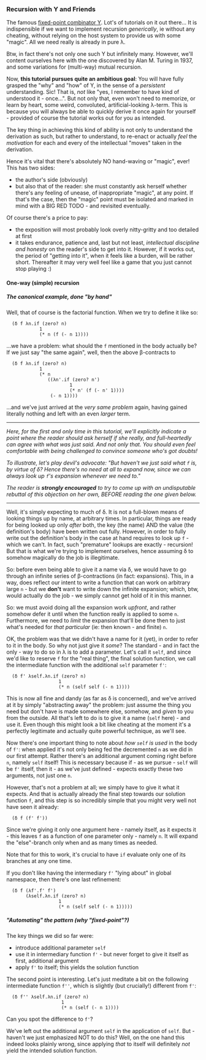 ### Recursion with Y and Friends
The famous [fixed-point combinator Y](http://en.wikipedia.org/wiki/Y_combinator).
Lot's of tutorials on it out there...
It is indispensible if we want to implement recursion *generically*, 
ie without any cheating, 
without relying on the host system to provide us with some "magic".
All we need really is already in pure λ.

Btw, in fact there's not only one such Y but infinitely many.
However, we'll content ourselves here with the one discovered by Alan M. Turing
in 1937, and some variations for (multi-way) mutual recursion.

Now, **this tutorial pursues quite an ambitious goal**: 
You will have fully grasped the "why" and "how" of Y, in the sense of a
*persistent* understanding.
Sic! That is, *not* like "yes, I remember to have kind of understood it - once...".
But not only that, even won't need to memorize, or learn by heart, some weird, convoluted, artificial-looking λ-term.
This is because you will always be able to quickly derive it once again for yourself - provided 
of course the tutorial works out for you as intended.

The key thing in achieving this kind of ability is not only to understand the derivation as such, 
but rather to understand, to re-enact or actually *feel*
the *motivation* for each and every of the intellectual "moves" taken in the derivation.

Hence it's vital that there's absolutely NO hand-waving or "magic", ever!
This has two sides:
* the author's side (obviously)
* but also that of the reader: she must constantly ask herself whether there's any feeling of unease, of inappropriate "magic", at any point. If that's the case, then the "magic" point must be isolated and marked in mind with a BIG RED TODO - and revisited eventually.

Of course there's a price to pay: 
* the exposition will most probably look overly nitty-gritty and too detailed at first
* it takes endurance, patience and, last but not least, *intellectual discipline and honesty* on the reader's side to get into it. However, if it works out, the period of "getting into it", when it feels like a burden, will be rather short. Thereafter it may very well feel like a game that you just cannot stop playing :)

#### One-way (simple) recursion

##### The canonical example, done "by hand"
Well, that of course is the factorial function.
When we try to define it like so:
```
  (δ f λn.if (zero? n)
            1
            (* n (f (- n 1))))
```
...we have a problem: what should the `f` mentioned in the body actually be?
If we just say "the same again", well, then the above β-contracts to
```
  (δ f λn.if (zero? n)
            1
            (* n 
               ((λn'.if (zero? n')
                       1
                       (* n' (f (- n' 1))))
                (- n 1))))
```
...and we've just arrived at the *very same problem* again, having gained literally nothing and left with an even *larger* term.

---
*Here, for the first and only time in this tutorial, we'll explicitly indicate a point where the reader should ask
herself if she really, and full-heartedly can agree with what was just said.
And not only that. 
You should even feel comfortable with being challenged to convince someone who's got doubts!*

*To illustrate, let's play devil's advocate: "But haven't we just said what `f` is, by virtue of δ? 
Hence there's no need at all to expand now, since we can always look up `f`'s expansion whenever we need to."*

*The reader is* ***strongly encouraged*** *to try to come up with an undisputable rebuttal of this objection on her own,
BEFORE reading the one given below.*

---

Well, it's simply expecting to much of δ. It is not a full-blown means of looking things up by name, at arbitrary times. 
In particular, things are ready for being looked up only *after* both, the key (the name) AND the value (the definition's body) have been written out fully.
However, in order to fully write out the definition's body in the case at hand requires to look up `f` - which we
can't.
In fact, such "premature" lookups are exactly - recursion!
But that is what we're trying to implement ourselves, hence assuming δ to somehow magically do the job is illegitimate.

So: before even being able to give it a name via δ, we would have to go through an infinite series of β-contractions (in fact: expansions).
This, in a way, does reflect our intent to write a function that can work on arbitrary
large `n` - but we **don't** want to write down the infinite expansion; 
which, btw, would actually do the job - we simply cannot get hold of it in this manner.

So: we must avoid doing all the expansion work *upfront*, 
and rather somehow defer it until when the function really is applied to some `n`. 
Furthermore, we need to *limit* the expansion that'll be done then to just what's
needed for *that particular* (ie: then known - and finite) `n`.

OK, the problem was that we didn't have a name for it (yet), 
in order to refer to it in the body.
So why not just give it *some*?
The standard - and in fact the only - way to do so in λ is to add a parameter.
Let's call it `self`, and since we'd like to reserve `f` for the "real thing",
the final solution function, we call the intermediate function with the additional
`self` parameter `f'`:
```
  (δ f' λself.λn.if (zero? n)
                   1
                   (* n (self self (- n 1))))
```
This is now all fine and dandy (as far as δ is concerned), 
and we've arrived at it by simply "abstracting away" the problem:
just assume the thing you need but don't have is made somewhere else, somehow,
and *given* to you from the outside.
All that's left to do is to give it a name (`self` here) - and use it.
Even though this might look a bit like cheating at the moment 
it's a perfectly legitimate and actually quite powerful technique, as we'll see.

Now there's one important thing to note about *how `self` is used* in the body of `f'`:
when applied it's not only being fed the decremented `n` as we did in our first attempt.
Rather there's an additional argument coming right before `n`, namely `self` itself!
This is necessary because if - as we pursue - `self` will be `f'` itself, 
then it - as we've just defined - expects exactly these two arguments, not just one `n`.

However, that's not a problem at all; we simply have to give it what it expects.
And that is actually already the final step towards our solution function `f`,
and this step is so incredibly simple that you might very well not have seen it already:
```
  (δ f (f' f'))
```
Since we're giving it only one argument here - namely itself, as it expects it - this
leaves `f` as a function of one parameter only - namely `n`.
It will expand the "else"-branch only when and as many times as needed.

Note that for this to work, it's crucial to have `if` evaluate only one of its branches at any one time.

If you don't like having the intermediary `f'` "lying about" in global namespace, 
then there's one last refinement:
```
  (δ f (λf'.f' f')
       (λself.λn.if (zero? n)
                   1
                   (* n (self self (- n 1)))))
```

##### "Automating" the pattern (why "fixed-point"?)
The key things we did so far were:
* introduce additional parameter `self`
* use it in intermediary function `f'` - but never forget to give it itself as first, additional argument
* apply `f'` to itself; this yields the solution function

The second point is interesting.
Let's just meditate a bit on the following intermediate function `f''`, 
which is slightly (but crucially!) different from `f'`:
```
  (δ f'' λself.λn.if (zero? n)
                    1
                    (* n (self (- n 1))))
```
Can you spot the difference to `f'`?

We've left out the additional argument `self` in the application of `self`.
But - haven't we just emphasized NOT to do this?
Well, on the one hand this indeed looks plainly wrong, 
since applying *that* to itself will definitely *not* yield the intended solution function.
